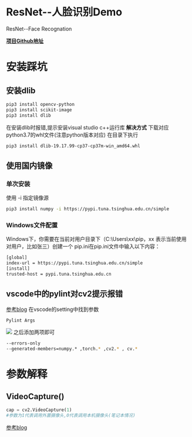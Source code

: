 # ResNet--人脸识别Demo


ResNet--Face Recognation
<!--more-->

[**项目Github地址**](https://github.com/coneypo/Dlib_face_recognition_from_camera)

# 安装踩坑
## 安装dlib
```bash
pip3 install opencv-python
pip3 install scikit-image
pip3 install dlib
```
在安装dlib时报错,提示安装visual studio c++运行库
**解决方式**
下载对应python3.7的whl文件(注意python版本对应)
在目录下执行
```bash
pip3 install dlib-19.17.99-cp37-cp37m-win_amd64.whl
```

## 使用国内镜像
### 单次安装
使用 -i 指定镜像源
```bash
pip3 install numpy -i https://pypi.tuna.tsinghua.edu.cn/simple
```
### Windows文件配置
Windows下，你需要在当前对用户目录下（C:\Users\xx\pip，xx 表示当前使用对用户，比如张三）创建一个 pip.ini在pip.ini文件中输入以下内容：
```bash
[global]
index-url = https://pypi.tuna.tsinghua.edu.cn/simple
[install]
trusted-host = pypi.tuna.tsinghua.edu.cn
```

## vscode中的pylint对cv2提示报错
[参考blog](https://blog.csdn.net/qq_33757398/article/details/107673099)
在vscode的setting中找到参数
```bash
Pylint Args
```
![](https://tronwei-1254020584.cos.ap-beijing.myqcloud.com/NNDL/16/1.png)
之后添加两项即可
```bash
--errors-only
--generated-members=numpy.* ,torch.* ,cv2.* , cv.*
```

# 参数解释
## VideoCapture()
```python
cap = cv2.VideoCapture(1) 
#参数为1代表调用外置摄像头,0代表调用本机摄像头(笔记本情况)
```
[参考blog](https://blog.csdn.net/qq_37764129/article/details/82964997)
